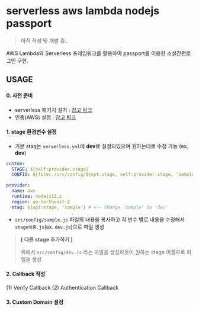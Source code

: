 # serverless aws lambda nodejs passport

> 아직 작성 및 개발 중..

AWS Lambda와 Serverless 프레임워크를 활용하여 passport를 이용한 소셜간편로그인 구현.

## USAGE

#### 0. 사전 준비

- serverless 패키지 설치 : [참고 링크](https://www.serverless.com/framework/docs/getting-started/)
- 인증(AWS) 설정 : [참고 링크](https://www.serverless.com/framework/docs/providers/aws/cli-reference/config-credentials/)

#### 1. stage 환경변수 설정

- 기본 stag는 `serverless.yml`에 **dev**로 설정되있으며 원하는데로 수정 가능 (ex. **dev**)

```yml
custom:
  STAGE: ${self:provider.stage}
  CONFIG: ${file(./src/config/${opt:stage, self:provider.stage, 'sample'}.js):CONFIG} # <-- Change 'sample' to 'dev'

provider:
  name: aws
  runtime: nodejs12.x
  region: ap-northeast-2
  stag: ${opt:stage, 'sample'} # <-- Change 'sample' to 'dev'
```

- `src/config/sample.js` 파일의 내용을 복사하고 각 변수 별로 내용을 수정해서 `stage이름.js`(ex. `dev.js`)으로 파일 생성

> **[ 다른 stage 추가하기 ]**
>
> 위에서 `src/config/dev.js` 라는 파일을 생성하듯이 원하는 stage 이름으로 파일을 생성

#### 2. Callback 작성

(1) Verify Callback
(2) Authentication Callback

#### 3. Custom Domain 설정
